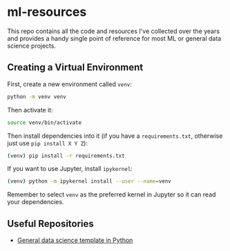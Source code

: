 # ml-resources

This repo contains all the code and resources I've collected over the years and provides a handy single point 
of reference for most ML or general data science projects. 

## Creating a Virtual Environment

First, create a new environment called `venv`:

```bash
python -m venv venv
```

Then activate it:

```bash
source venv/bin/activate
```

Then install dependencies into it (if you have a `requirements.txt`, otherwise just use `pip install X Y Z`):

```bash
(venv) pip install -r requirements.txt
```

If you want to use Jupyter, install `ipykernel`:

```bash
(venv) python -m ipykernel install --user --name=venv
```

Remember to select `venv` as the preferred kernel in Jupyter so it can read your dependencies.

## Useful Repositories

- [General data science template in Python](https://github.com/harrybaines/data-science-template)
